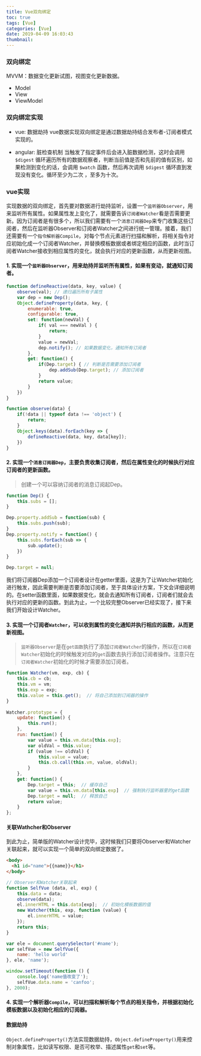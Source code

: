 ```yaml
---
title: Vue双向绑定
toc: true
tags: [Vue]
categories: [Vue]
date: 2019-04-09 16:03:43
thumbnail:
---
```


### 双向绑定

MVVM：数据变化更新试图，视图变化更新数据。
* Model
* View
* ViewModel

### 双向绑定实现
* vue: 数据劫持
vue数据实现双向绑定是通过数据劫持结合发布者-订阅者模式实现的。

* angular: 脏检查机制
当触发了指定事件后会进入脏数据检测，这时会调用 `$digest` 循环遍历所有的数据观察者，判断当前值是否和先前的值有区别，如果检测到变化的话，会调用 `$watch` 函数，然后再次调用 `$digest` 循环直到发现没有变化。循环至少为二次 ，至多为十次。

<!-- more -->
### vue实现

实现数据的双向绑定，首先要对数据进行劫持监听，设置一个`监听器Observer`，用来监听所有属性。如果属性发上变化了，就需要告诉`订阅者Watcher`看是否需要更新。因为订阅者是有很多个，所以我们需要有一个`消息订阅器Dep`来专门收集这些订阅者，然后在监听器Observer和订阅者Watcher之间进行统一管理。接着，我们还需要有一个`指令解析器Compile`，对每个节点元素进行扫描和解析，将相关指令对应初始化成一个订阅者Watcher，并替换模板数据或者绑定相应的函数，此时当订阅者Watcher接收到相应属性的变化，就会执行对应的更新函数，从而更新视图。

#### 1. 实现一个`监听器Observer`，用来劫持并监听所有属性，如果有变动，就通知订阅者。

```javascript
function defineReactive(data, key, value) {
    observe(val); // 递归遍历所有子属性
    var dep = new Dep();
    Object.defineProperty(data, key, {
        enumerable: true,
        configurable: true,
        set: function(newVal) {
            if( val === newVal ) {
                return;
            }
            value = newVal;
            dep.notify(); // 如果数据变化，通知所有订阅者
        },
        get: function() {
            if(Dep.target) { // 判断是否需要添加订阅者
                dep.addSub(Dep.target); // 添加订阅者
            }
            return value;
        }
    })
}

function observe(data) {
    if(!data || typeof data !== 'object') {
        return;
    }
    Object.keys(data).forEach(key => {
        defineReactive(data, key, data[key]);
    })
}
```

#### 2. 实现一个`消息订阅器Dep`，主要负责收集订阅者，然后在属性变化的时候执行对应订阅者的更新函数。

> 创建一个可以容纳订阅者的消息订阅起Dep。

```javascript
function Dep() {
    this.subs = [];
}

Dep.property.addSub = function(sub) {
    this.subs.push(sub);
}
Dep.property.notify = function() {
    this.subs.forEach(sub => {
        sub.update();
    })
}

Dep.target = null;
```

我们将订阅器Dep添加一个订阅者设计在getter里面，这是为了让Watcher初始化进行触发，因此需要判断是否要添加订阅者，至于具体设计方案，下文会详细说明的。在setter函数里面，如果数据变化，就会去通知所有订阅者，订阅者们就会去执行对应的更新的函数。到此为止，一个比较完整Observer已经实现了，接下来我们开始设计Watcher。

#### 3. 实现一个订阅者`Watcher`，可以收到属性的变化通知并执行相应的函数，从而更新视图。

> `监听器Observer`是在`get函数`执行了添加`订阅者Watcher`的操作，所以在`订阅者Watcher`初始化的时候触发对应的`get`函数去执行添加订阅者操作。注意只在`订阅者Watcher`初始化的时候才需要添加订阅者。

```javascript
function Watcher(vm, exp, cb) {
    this.cb = cb;
    this.vm = vm;
    this.exp = exp;
    this.value = this.get();  // 将自己添加到订阅器的操作
}
 
Watcher.prototype = {
    update: function() {
        this.run();
    },
    run: function() {
        var value = this.vm.data[this.exp];
        var oldVal = this.value;
        if (value !== oldVal) {
            this.value = value;
            this.cb.call(this.vm, value, oldVal);
        }
    },
    get: function() {
        Dep.target = this;  // 缓存自己
        var value = this.vm.data[this.exp]  // 强制执行监听器里的get函数
        Dep.target = null;  // 释放自己
        return value;
    }
};
```

#### 关联Wathcher和Observer

到此为止，简单版的Watcher设计完毕，这时候我们只要将Observer和Watcher关联起来，就可以实现一个简单的双向绑定数据了。

```html
<body>
  <h1 id="name">{{name}}</h1>
</body>
```

```javascript
// Observer和Watcher关联起来
function SelfVue (data, el, exp) {
    this.data = data;
    observe(data);
    el.innerHTML = this.data[exp];  // 初始化模板数据的值
    new Watcher(this, exp, function (value) {
        el.innerHTML = value;
    });
    return this;
}
```

```javascript
var ele = document.querySelector('#name');
var selfVue = new SelfVue({
    name: 'hello world'
}, ele, 'name');

window.setTimeout(function () {
    console.log('name值改变了');
    selfVue.data.name = 'canfoo';
}, 2000);
```

#### 4. 实现一个解析器`Compile`，可以扫描和解析每个节点的相关指令，并根据初始化模板数据以及初始化相应的订阅器。

#### 数据劫持

`Object.defineProperty()`方法实现数据劫持，`Object.defineProperty()`用来控制对象属性，比如读写权限、是否可枚举、描述属性`get`和`set`等。
